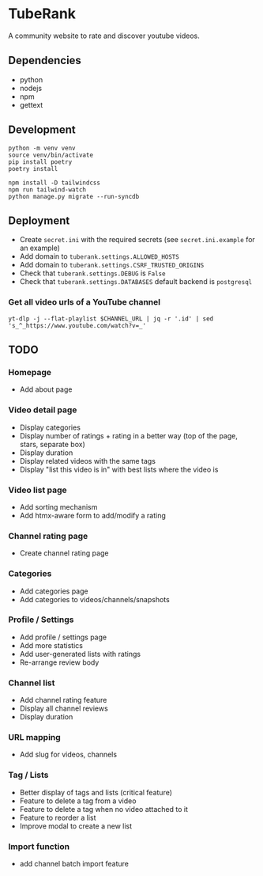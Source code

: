 # TubeRank

A community website to rate and discover youtube videos.

## Dependencies

- python
- nodejs
- npm
- gettext

## Development

```
python -m venv venv
source venv/bin/activate
pip install poetry
poetry install
```

```
npm install -D tailwindcss
npm run tailwind-watch
python manage.py migrate --run-syncdb
```

## Deployment

- Create `secret.ini` with the required secrets (see `secret.ini.example` for an example)
- Add domain to `tuberank.settings.ALLOWED_HOSTS`
- Add domain to `tuberank.settings.CSRF_TRUSTED_ORIGINS`
- Check that `tuberank.settings.DEBUG` is `False`
- Check that `tuberank.settings.DATABASES` default backend is `postgresql`

### Get all video urls of a YouTube channel

```
yt-dlp -j --flat-playlist $CHANNEL_URL | jq -r '.id' | sed 's_^_https://www.youtube.com/watch?v=_'
```

## TODO

### Homepage
- Add about page

### Video detail page
- Display categories
- Display number of ratings + rating in a better way (top of the page, stars, separate box)
- Display duration
- Display related videos with the same tags
- Display "list this video is in" with best lists where the video is

### Video list page
- Add sorting mechanism
- Add htmx-aware form to add/modify a rating

### Channel rating page
- Create channel rating page

### Categories
- Add categories page
- Add categories to videos/channels/snapshots

### Profile / Settings
- Add profile / settings page
- Add more statistics
- Add user-generated lists with ratings
- Re-arrange review body

### Channel list
- Add channel rating feature
- Display all channel reviews
- Display duration

### URL mapping
- Add slug for videos, channels

### Tag / Lists
- Better display of tags and lists (critical feature)
- Feature to delete a tag from a video
- Feature to delete a tag when no video attached to it
- Feature to reorder a list
- Improve modal to create a new list

### Import function
- add channel batch import feature

